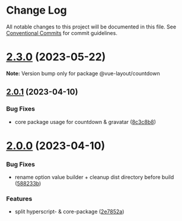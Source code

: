# Change Log

All notable changes to this project will be documented in this file.
See [Conventional Commits](https://conventionalcommits.org) for commit guidelines.

# [2.3.0](https://github.com/tada5hi/vue-layout/compare/v2.2.3...v2.3.0) (2023-05-22)

**Note:** Version bump only for package @vue-layout/countdown





## [2.0.1](https://github.com/tada5hi/vue-layout/compare/v2.0.0...v2.0.1) (2023-04-10)


### Bug Fixes

* core package usage for countdown & gravatar ([8c3c8b8](https://github.com/tada5hi/vue-layout/commit/8c3c8b8b7298ad22f3a9b074174e74da71736930))





# [2.0.0](https://github.com/tada5hi/vue-layout/compare/v1.1.0...v2.0.0) (2023-04-10)


### Bug Fixes

* rename option value builder + cleanup dist directory before build ([588233b](https://github.com/tada5hi/vue-layout/commit/588233b0d030b050b46a90ff7d5b9dbb60c1c0d5))


### Features

* split hyperscript- & core-package ([2e7852a](https://github.com/tada5hi/vue-layout/commit/2e7852a5c6d9e3de92bcec7faf8675c7bba1bf10))
